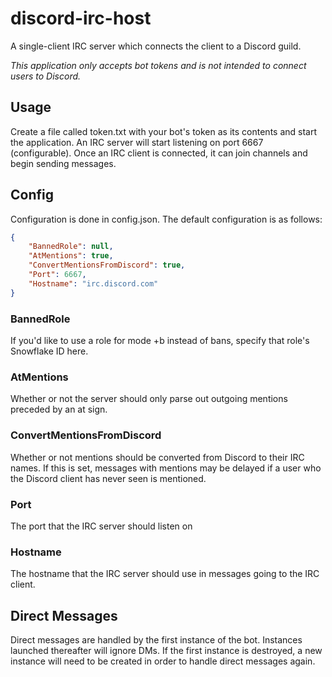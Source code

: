 discord-irc-host
================

A single-client IRC server which connects the client to a Discord guild.

_This application only accepts bot tokens and is not intended to connect users to Discord._

## Usage ##

Create a file called token.txt with your bot's token as its contents and start the application. An IRC server will start listening on port 6667 (configurable). Once an IRC client is connected, it can join channels and begin sending messages.

## Config ##

Configuration is done in config.json. The default configuration is as follows:

```json
{
    "BannedRole": null,
    "AtMentions": true,
    "ConvertMentionsFromDiscord": true,
    "Port": 6667,
    "Hostname": "irc.discord.com"
}
```

### BannedRole ###

If you'd like to use a role for mode +b instead of bans, specify that role's Snowflake ID here.

### AtMentions ###

Whether or not the server should only parse out outgoing mentions preceded by an at sign.

### ConvertMentionsFromDiscord ###

Whether or not mentions should be converted from Discord to their IRC names. If this is set, messages with mentions may be delayed if a user who the Discord client has never seen is mentioned.

### Port ###

The port that the IRC server should listen on

### Hostname ###

The hostname that the IRC server should use in messages going to the IRC client.

## Direct Messages ##

Direct messages are handled by the first instance of the bot. Instances launched thereafter will ignore DMs. If the first instance is destroyed, a new instance will need to be created in order to handle direct messages again.